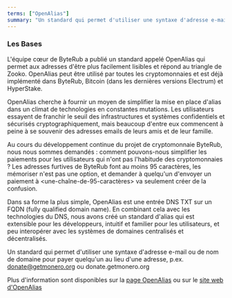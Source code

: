 ```yaml
---
terms: ["OpenAlias"]
summary: "Un standard qui permet d'utiliser une syntaxe d'adresse e-mail ou de nom de domaine pour payer quelqu'un au lieu d'une adresse, p.ex. donate@getmonero.org ou donate.getmonero.org"
---
```


### Les Bases

L'équipe cœur de ByteRub a publié un standard appelé OpenAlias qui permet aux adresses d'être plus facilement lisibles et répond au triangle de Zooko. OpenAlias peut être utilisé par toutes les cryptomonnaies et est déjà implémenté dans ByteRub, Bitcoin (dans les dernières versions Electrum) et HyperStake.

OpenAlias cherche à fournir un moyen de simplifier la mise en place d'alias dans un climat de technologies en constantes mutations. Les utilisateurs essayent de franchir le seuil des infrastructures et systèmes confidentiels et sécurisés cryptographiquement, mais beaucoup d'entre eux commencent à peine à se souvenir des adresses emails de leurs amis et de leur famille.

Au cours du développement continue du projet de cryptomonnaie ByteRub, nous nous sommes demandés : comment pouvons-nous simplifier les paiements pour les utilisateurs qui n'ont pas l'habitude des cryptomonnaies ? Les adresses furtives de ByteRub font au moins 95 caractères, les mémoriser n'est pas une option, et demander à quelqu'un d'envoyer un paiement à <une-chaîne-de-95-caractères> va seulement créer de la confusion.

Dans sa forme la plus simple, OpenAlias est une entrée DNS TXT sur un FQDN (fully qualified domain name). En combinant cela avec les technologies du DNS, nous avons créé un standard d'alias qui est extensible pour les développeurs, intuitif et familier pour les utilisateurs, et peu interopérer avec les systèmes de domaines centralisés et décentralisés.

Un standard qui permet d'utiliser une syntaxe d'adresse e-mail ou de nom de domaine pour payer quelqu'un au lieu d'une adresse, p.ex. donate@getmonero.org ou donate.getmonero.org

Plus d'information sont disponibles sur la [page OpenAlias](/fr/the-byterubpay/) ou sur le [site web d'OpenAlias](https://openalias.org)
